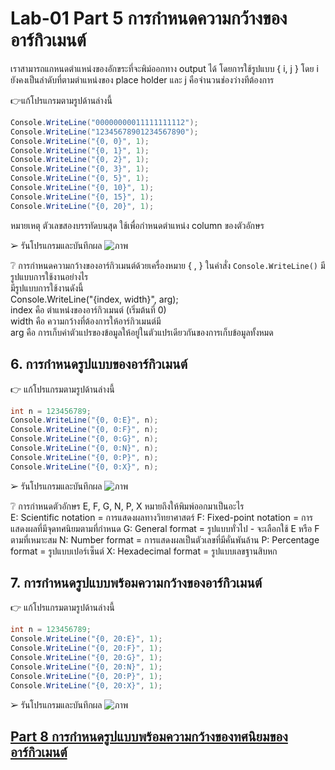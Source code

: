 # Lab-01 Part 5 การกำหนดความกว้างของอาร์กิวเมนต์

เราสามารถแกหนดตำแหน่งของอักขระที่จะพิม์ออกทาง output ได้ โดยการใช้รูปแบบ { i, j }
โดย i ยังคงเป็นลำดับที่ตามตำแหน่งของ place holder และ j คือจำนวนช่องว่างทีต้องการ

👉แก้โปรแกรมตามรูปด้านล่างนี้

```csharp
Console.WriteLine("00000000011111111112");
Console.WriteLine("12345678901234567890");
Console.WriteLine("{0, 0}", 1);
Console.WriteLine("{0, 1}", 1);
Console.WriteLine("{0, 2}", 1);
Console.WriteLine("{0, 3}", 1);
Console.WriteLine("{0, 5}", 1);
Console.WriteLine("{0, 10}", 1);
Console.WriteLine("{0, 15}", 1);
Console.WriteLine("{0, 20}", 1);
```

หมายเหตุ ตัวเลขสองบรรทัดบนสุด ใช้เพื่อกำหนดตำแหน่ง column ของตัวอักษร

➢ รันโปรแกรมและบันทึกผล
![ภาพ](https://github.com/AnchisaPhetnoi/03376836-OOP-2566-Lab-01/assets/144197034/33ba57b4-13be-47b3-b5f8-8d13a6e746a9)

 
❔ การกำหนดความกว้างของอาร์กิวเมนต์ด้วยเครื่องหมาย { , } ในคำสั่ง ``Console.WriteLine()`` มีรูปแบบการใช้งานอย่างไร
<br>
มีรูปแบบการใช้งานดังนี้
<br> Console.WriteLine("{index, width}", arg);
<br>
    index คือ ตำแหน่งของอาร์กิวเมนต์ (เริ่มต้นที่ 0)
    <br>
    width คือ ความกว้างที่ต้องการให้อาร์กิวเมนต์มี
    <br>
    arg   คือ การเก็บค่าตัวแปรของข้อมูลให้อยู่ในตัวแปรเดียวกันของการเก็บข้อมูลทั้งหมด
<br>
## 6. การกำหนดรูปแบบของอาร์กิวเมนต์

👉 แก้โปรแกรมตามรูปด้านล่างนี้

```csharp
int n = 123456789;
Console.WriteLine("{0, 0:E}", n);
Console.WriteLine("{0, 0:F}", n);
Console.WriteLine("{0, 0:G}", n);
Console.WriteLine("{0, 0:N}", n);
Console.WriteLine("{0, 0:P}", n);
Console.WriteLine("{0, 0:X}", n);
```

➢ รันโปรแกรมและบันทึกผล
![ภาพ](https://github.com/AnchisaPhetnoi/03376836-OOP-2566-Lab-01/assets/144197034/497eafbb-f709-4cd3-85e0-11d42068df77)

❔  การกำหนดตัวอักษร E, F, G, N, P, X หมายถึงให้พิมพ์ออกมาเป็นอะไร <br>
    E: Scientific notation = การแสดงผลทางวิทยาศาสตร์
    F: Fixed-point notation = การแสดงผลที่มีจุดทศนิยมตามที่กำหนด
    G: General format = รูปแบบทั่วไป - จะเลือกใช้ E หรือ F ตามที่เหมาะสม
    N: Number format = การแสดงผลเป็นตัวเลขที่มีคั่นพันล้าน
    P: Percentage format = รูปแบบเปอร์เซ็นต์
    X: Hexadecimal format = รูปแบบเลขฐานสิบหก
 <br>

## 7. การกำหนดรูปแบบพร้อมความกว้างของอาร์กิวเมนต์

👉 แก้โปรแกรมตามรูปด้านล่างนี้

```csharp
int n = 123456789;
Console.WriteLine("{0, 20:E}", 1);
Console.WriteLine("{0, 20:F}", 1);
Console.WriteLine("{0, 20:G}", 1);
Console.WriteLine("{0, 20:N}", 1);
Console.WriteLine("{0, 20:P}", 1);
Console.WriteLine("{0, 20:X}", 1);
```

➢   รันโปรแกรมและบันทึกผล
![ภาพ](https://github.com/AnchisaPhetnoi/03376836-OOP-2566-Lab-01/assets/144197034/43c195d0-a9d3-4d3d-8dae-a1f0b233ccfb)

 
## [Part 8  การกำหนดรูปแบบพร้อมความกว้างของทศนิยมของอาร์กิวเมนต์](./Lab-01-part-8.md)
